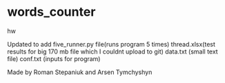 # words_counter
hw


Updated to add five_runner.py file(runs program 5 times)
thread.xlsx(test results for big 170 mb file which I couldnt upload to git)
data.txt (small text file)
conf.txt (inputs for program)


Made by Roman Stepaniuk and Arsen Tymchyshyn
